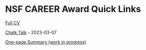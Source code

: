 # NSF CAREER Award Quick Links

[Full CV](https://srvanderplas.github.io/CV/SusanVanderplas-CV.pdf)

[Chalk Talk](https://srvanderplas.github.io/Presentations/2023-CAREER-chalk-talk/#/) - 2023-03-07

[One-page Summary (work in progress)](1pg-summary.docx)
